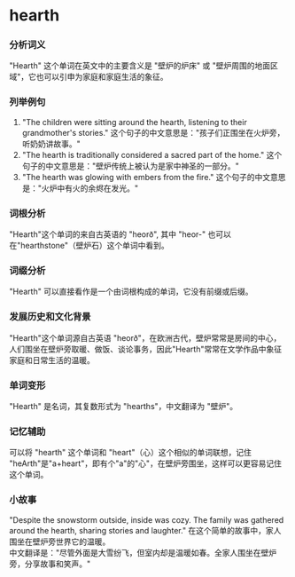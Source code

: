 # hearth

### 分析词义

  

"Hearth" 这个单词在英文中的主要含义是 "壁炉的炉床" 或 "壁炉周围的地面区域"，它也可以引申为家庭和家庭生活的象征。

  

### 列举例句

  

1.  "The children were sitting around the hearth, listening to their grandmother's stories." 这个句子的中文意思是："孩子们正围坐在火炉旁，听奶奶讲故事。"
2.  "The hearth is traditionally considered a sacred part of the home." 这个句子的中文意思是："壁炉传统上被认为是家中神圣的一部分。"
3.  "The hearth was glowing with embers from the fire." 这个句子的中文意思是："火炉中有火的余烬在发光。"

  

### 词根分析

  

"Hearth"这个单词的来自古英语的 "heorð", 其中 "heor-" 也可以在"hearthstone"（壁炉石）这个单词中看到。

  

### 词缀分析

  

"Hearth" 可以直接看作是一个由词根构成的单词，它没有前缀或后缀。

  

### 发展历史和文化背景

  

"Hearth"这个单词源自古英语 "heorð"，在欧洲古代，壁炉常常是房间的中心，人们围坐在壁炉旁取暖、做饭、谈论事务，因此"Hearth"常常在文学作品中象征家庭和日常生活的温暖。

  

### 单词变形

  

"Hearth" 是名词，其复数形式为 "hearths"，中文翻译为 "壁炉"。

  

### 记忆辅助

  

可以将 "hearth" 这个单词和 "heart"（心）这个相似的单词联想，记住 "heArth"是"a+heart"，即有个"a"的"心"，在壁炉旁围坐，这样可以更容易记住这个单词。

  

### 小故事

  

"Despite the snowstorm outside, inside was cozy. The family was gathered around the hearth, sharing stories and laughter." 在这个简单的故事中，家人围坐在壁炉旁世界它的温暖。  
中文翻译是："尽管外面是大雪纷飞，但室内却是温暖如春。全家人围坐在壁炉旁，分享故事和笑声。"

